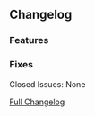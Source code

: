 ## Changelog

### Features

### Fixes

Closed Issues: None

[Full Changelog](https://github.com/JamCoreModding/RightClickHarvest/compare/...)
